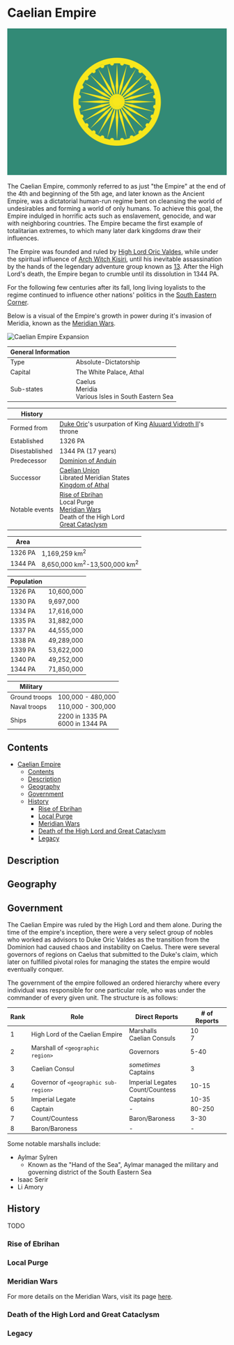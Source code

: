 # Caelian Empire

![Caelian Empire Flag](../../Media/caelian_empire_flag_creator.png)

The Caelian Empire, commonly referred to as just "the Empire" at the end of the 4th and beginning of the 5th age, and later known as the Ancient Empire, was a dictatorial human-run regime bent on cleansing the world of undesirables and forming a world of only humans. To achieve this goal, the Empire indulged in horrific acts such as enslavement, genocide, and war with neighboring countries. The Empire became the first example of totalitarian extremes, to which many later dark kingdoms draw their influences.

The Empire was founded and ruled by [High Lord Oric Valdes](../../Characters/oric_valdes), while under the spiritual influence of [Arch Witch Kisiri](../../Characters/kisiri.md), until his inevitable assassination by the hands of the legendary adventure group known as [13](../../Characters/13/13.md). After the High Lord's death, the Empire began to crumble until its dissolution in 1344 PA.

For the following few centuries after its fall, long living loyalists to the regime continued to influence other nations' politics in the [South Eastern Corner](../../Locations/Planes/pulchra.md#south-eastern-corner).

Below is a visual of the Empire's growth in power during it's invasion of Meridia, known as the [Meridian Wars](../../Events/meridian_wars.md).

![Caelian Empire Expansion](../../Media/caelian_empire.gif)

| General Information | |
| - | - |
| Type | Absolute-Dictatorship |
| Capital | The White Palace, Athal |
| Sub-states | Caelus<br>Meridia<br>Various Isles in South Eastern Sea |

| History | |
| - | - |
| Formed from | [Duke Oric](../../Characters/oric_valdes.md)'s usurpation of King [Aluuard Vidroth II](../../Characters/aluuard_vidroth.md)'s throne |
| Established | 1326 PA |
| Disestablished | 1344 PA (17 years) |
| Predecessor | [Dominion of Anduin](dominion_of_anduin.md) |
| Successor | [Caelian Union](./caelian_union.md)<br>Librated Meridian States<br>[Kingdom of Athal](./kingdom_of_athal.md) |
| Notable events | [Rise of Ebrihan](../../Events/rise_of_ebrihan.md)<br>Local Purge<br>[Meridian Wars](../../Events/meridian_wars.md)<br>Death of the High Lord<br>[Great Cataclysm](../../Events/great_cataclysm.md) |

| Area | |
| - | - |
| 1326 PA | 1,169,259 km<sup>2</sup> |
| 1344 PA | 8,650,000 km<sup>2</sup>-13,500,000 km<sup>2</sup> |

| Population | |
| - | - |
| 1326 PA | 10,600,000 |
| 1330 PA | 9,697,000 |
| 1334 PA | 17,616,000 |
| 1335 PA | 31,882,000 |
| 1337 PA | 44,555,000 |
| 1338 PA | 49,289,000 |
| 1339 PA | 53,622,000 |
| 1340 PA | 49,252,000 |
| 1344 PA | 71,850,000 |

| Military | |
| - | - |
| Ground troops | 100,000 - 480,000 |
| Naval troops | 110,000 - 300,000 |
| Ships | 2200 in 1335 PA<br>6000 in 1344 PA |

## Contents

- [Caelian Empire](#caelian-empire)
  - [Contents](#contents)
  - [Description](#description)
  - [Geography](#geography)
  - [Government](#government)
  - [History](#history)
    - [Rise of Ebrihan](#rise-of-ebrihan)
    - [Local Purge](#local-purge)
    - [Meridian Wars](#meridian-wars)
    - [Death of the High Lord and Great Cataclysm](#death-of-the-high-lord-and-great-cataclysm)
    - [Legacy](#legacy)

## Description

## Geography

## Government

The Caelian Empire was ruled by the High Lord and them alone. During the time of the empire's inception, there were a very select group of nobles who worked as advisors to Duke Oric Valdes as the transition from the Dominion had caused chaos and instability on Caelus. There were several governors of regions on Caelus that submitted to the Duke's claim, which later on fulfilled pivotal roles for managing the states the empire would eventually conquer.

The government of the empire followed an ordered hierarchy where every individual was responsible for one particular role, who was under the commander of every given unit. The structure is as follows:

| Rank |  Role | Direct Reports | # of Reports |
| - | - | - | - |
| 1 | High Lord of the Caelian Empire | Marshalls<br>Caelian Consuls | 10<br>7 |
| 2 | Marshall of `<geographic region>` | Governors | 5-40 |
| 3 | Caelian Consul | *sometimes* Captains | 3 |
| 4 | Governor of `<geographic sub-region>` | Imperial Legates<br>Count/Countess | 10-15 |
| 5 | Imperial Legate | Captains | 10-35 |
| 6 | Captain | - | 80-250 |
| 7 | Count/Countess | Baron/Baroness | 3-30 |
| 8 | Baron/Baroness | - | - |

Some notable marshalls include:

- Aylmar Sylren
  - Known as the "Hand of the Sea", Aylmar managed the military and governing district of the South Eastern Sea
- Isaac Serir
- Li Amory

## History

TODO

### Rise of Ebrihan

### Local Purge

### Meridian Wars

For more details on the Meridian Wars, visit its page [here](../../Events/meridian_wars.md).

### Death of the High Lord and Great Cataclysm

### Legacy
